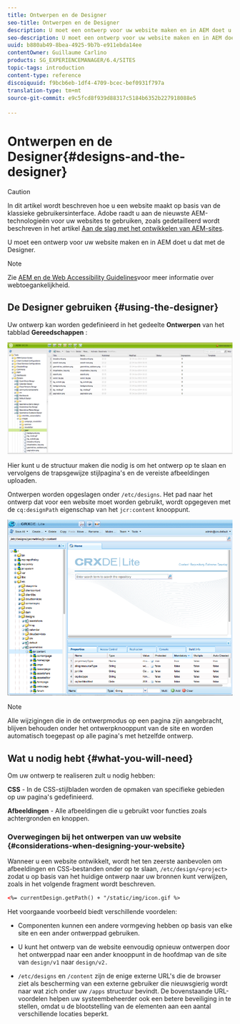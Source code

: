```yaml
---
title: Ontwerpen en de Designer
seo-title: Ontwerpen en de Designer
description: U moet een ontwerp voor uw website maken en in AEM doet u dat met de Designer
seo-description: U moet een ontwerp voor uw website maken en in AEM doet u dat met de Designer
uuid: b880ab49-8bea-4925-9b7b-e911ebda14ee
contentOwner: Guillaume Carlino
products: SG_EXPERIENCEMANAGER/6.4/SITES
topic-tags: introduction
content-type: reference
discoiquuid: f9bcb6eb-1df4-4709-bcec-bef0931f797a
translation-type: tm+mt
source-git-commit: e9c5fcd8f939d88317c5184b6352b227918088e5

---
```



# Ontwerpen en de Designer{#designs-and-the-designer}

>[!CAUTION]
>
>In dit artikel wordt beschreven hoe u een website maakt op basis van de klassieke gebruikersinterface. Adobe raadt u aan de nieuwste AEM-technologieën voor uw websites te gebruiken, zoals gedetailleerd wordt beschreven in het artikel [Aan de slag met het ontwikkelen van AEM-sites](/help/sites-developing/getting-started.md).

U moet een ontwerp voor uw website maken en in AEM doet u dat met de Designer.

>[!NOTE]
>
>Zie [AEM en de Web Accessibility Guidelines](/help/managing/web-accessibility.md)voor meer informatie over webtoegankelijkheid.

## De Designer gebruiken {#using-the-designer}

Uw ontwerp kan worden gedefinieerd in het gedeelte **Ontwerpen** van het tabblad **Gereedschappen** :

![screen_shot_2012-02-01at30237pm](assets/screen_shot_2012-02-01at30237pm.png)

Hier kunt u de structuur maken die nodig is om het ontwerp op te slaan en vervolgens de trapsgewijze stijlpagina&#39;s en de vereiste afbeeldingen uploaden.

Ontwerpen worden opgeslagen onder `/etc/designs`. Het pad naar het ontwerp dat voor een website moet worden gebruikt, wordt opgegeven met de `cq:designPath` eigenschap van het `jcr:content` knooppunt.

![chlimage_1-74](assets/chlimage_1-74.png)

>[!NOTE]
>
>Alle wijzigingen die in de ontwerpmodus op een pagina zijn aangebracht, blijven behouden onder het ontwerpknooppunt van de site en worden automatisch toegepast op alle pagina&#39;s met hetzelfde ontwerp.

## Wat u nodig hebt {#what-you-will-need}

Om uw ontwerp te realiseren zult u nodig hebben:

**CSS** - In de CSS-stijlbladen worden de opmaken van specifieke gebieden op uw pagina&#39;s gedefinieerd.

**Afbeeldingen** - Alle afbeeldingen die u gebruikt voor functies zoals achtergronden en knoppen.

### Overwegingen bij het ontwerpen van uw website {#considerations-when-designing-your-website}

Wanneer u een website ontwikkelt, wordt het ten zeerste aanbevolen om afbeeldingen en CSS-bestanden onder op te slaan, `/etc/design/<project>` zodat u op basis van het huidige ontwerp naar uw bronnen kunt verwijzen, zoals in het volgende fragment wordt beschreven.

```xml
<%= currentDesign.getPath() + "/static/img/icon.gif %>
```

Het voorgaande voorbeeld biedt verschillende voordelen:

* Componenten kunnen een andere vormgeving hebben op basis van elke site en een ander ontwerppad gebruiken.
* U kunt het ontwerp van de website eenvoudig opnieuw ontwerpen door het ontwerppad naar een ander knooppunt in de hoofdmap van de site van `design/v1` naar `design/v2.`

* `/etc/designs` en `/content` zijn de enige externe URL&#39;s die de browser ziet als bescherming van een externe gebruiker die nieuwsgierig wordt naar wat zich onder uw `/apps` structuur bevindt. De bovenstaande URL-voordelen helpen uw systeembeheerder ook een betere beveiliging in te stellen, omdat u de blootstelling van de elementen aan een aantal verschillende locaties beperkt.

